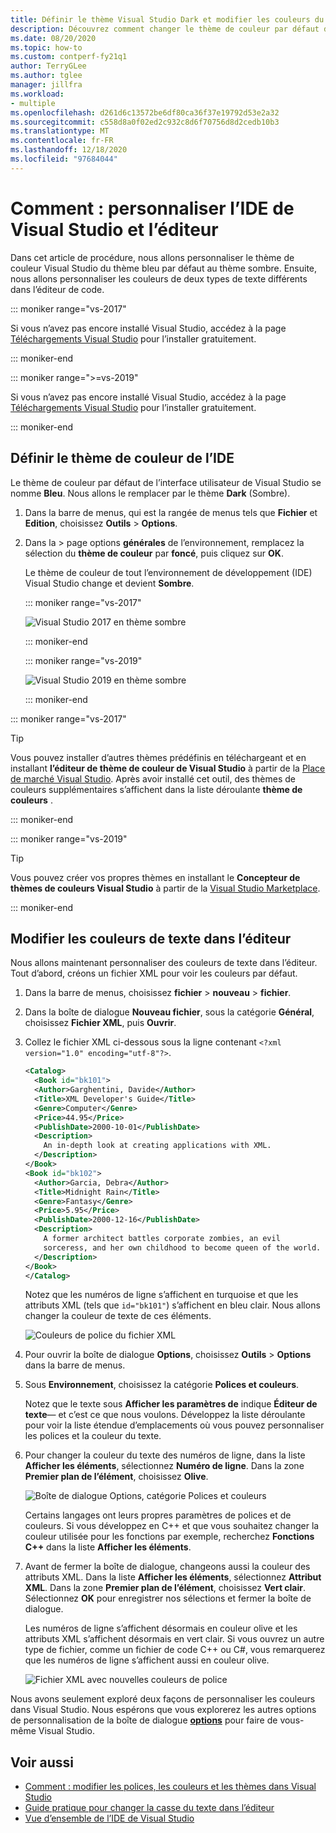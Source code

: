 ```yaml
---
title: Définir le thème Visual Studio Dark et modifier les couleurs du texte
description: Découvrez comment changer le thème de couleur par défaut de Visual Studio en mode Dark et modifier les couleurs de police dans l’éditeur de code.
ms.date: 08/20/2020
ms.topic: how-to
ms.custom: contperf-fy21q1
author: TerryGLee
ms.author: tglee
manager: jillfra
ms.workload:
- multiple
ms.openlocfilehash: d261d6c13572be6df80ca36f37e19792d53e2a32
ms.sourcegitcommit: c558d8a0f02ed2c932c8d6f70756d8d2cedb10b3
ms.translationtype: MT
ms.contentlocale: fr-FR
ms.lasthandoff: 12/18/2020
ms.locfileid: "97684044"
---
```

# <a name="how-to-personalize-the-visual-studio-ide-and-the-editor"></a>Comment : personnaliser l’IDE de Visual Studio et l’éditeur

Dans cet article de procédure, nous allons personnaliser le thème de couleur Visual Studio du thème bleu par défaut au thème sombre. Ensuite, nous allons personnaliser les couleurs de deux types de texte différents dans l’éditeur de code.

::: moniker range="vs-2017"

Si vous n’avez pas encore installé Visual Studio, accédez à la page [Téléchargements Visual Studio](https://visualstudio.microsoft.com/vs/older-downloads/?utm_medium=microsoft&utm_source=docs.microsoft.com&utm_campaign=vs+2017+download) pour l’installer gratuitement.

::: moniker-end

::: moniker range=">=vs-2019"

Si vous n’avez pas encore installé Visual Studio, accédez à la page [Téléchargements Visual Studio](https://visualstudio.microsoft.com/downloads) pour l’installer gratuitement.

::: moniker-end

## <a name="set-the-color-theme-for-the-ide"></a>Définir le thème de couleur de l’IDE

Le thème de couleur par défaut de l’interface utilisateur de Visual Studio se nomme **Bleu**. Nous allons le remplacer par le thème **Dark** (Sombre).

1. Dans la barre de menus, qui est la rangée de menus tels que **Fichier** et **Edition**, choisissez **Outils** > **Options**.

1. Dans la   >  page options **générales** de l’environnement, remplacez la sélection du **thème de couleur** par **foncé**, puis cliquez sur **OK**.

   Le thème de couleur de tout l’environnement de développement (IDE) Visual Studio change et devient **Sombre**.

   ::: moniker range="vs-2017"

   ![Visual Studio 2017 en thème sombre](media/quickstart-personalize-dark-theme.png)

   ::: moniker-end

   ::: moniker range="vs-2019"

   ![Visual Studio 2019 en thème sombre](media/vs-2019/dark-theme.png)

   ::: moniker-end

::: moniker range="vs-2017"

> [!TIP]
> Vous pouvez installer d’autres thèmes prédéfinis en téléchargeant et en installant **l’éditeur de thème de couleur de Visual Studio** à partir de la [Place de marché Visual Studio](https://marketplace.visualstudio.com/items?itemName=VisualStudioPlatformTeam.VisualStudio2017ColorThemeEditor). Après avoir installé cet outil, des thèmes de couleurs supplémentaires s’affichent dans la liste déroulante **thème de couleurs** .

::: moniker-end

::: moniker range="vs-2019"

> [!TIP]
> Vous pouvez créer vos propres thèmes en installant le **Concepteur de thèmes de couleurs Visual Studio** à partir de la [Visual Studio Marketplace](https://marketplace.visualstudio.com/items?itemName=ms-madsk.ColorThemeDesigner).

::: moniker-end

## <a name="change-text-colors-in-the-editor"></a>Modifier les couleurs de texte dans l’éditeur

Nous allons maintenant personnaliser des couleurs de texte dans l’éditeur. Tout d’abord, créons un fichier XML pour voir les couleurs par défaut.

1. Dans la barre de menus, choisissez **fichier**  >  **nouveau**  >  **fichier**.

1. Dans la boîte de dialogue **Nouveau fichier**, sous la catégorie **Général**, choisissez **Fichier XML**, puis **Ouvrir**.

1. Collez le fichier XML ci-dessous sous la ligne contenant `<?xml version="1.0" encoding="utf-8"?>`.

   ```xml
   <Catalog>
     <Book id="bk101">
     <Author>Garghentini, Davide</Author>
     <Title>XML Developer's Guide</Title>
     <Genre>Computer</Genre>
     <Price>44.95</Price>
     <PublishDate>2000-10-01</PublishDate>
     <Description>
       An in-depth look at creating applications with XML.
     </Description>
   </Book>
   <Book id="bk102">
     <Author>Garcia, Debra</Author>
     <Title>Midnight Rain</Title>
     <Genre>Fantasy</Genre>
     <Price>5.95</Price>
     <PublishDate>2000-12-16</PublishDate>
     <Description>
       A former architect battles corporate zombies, an evil
       sorceress, and her own childhood to become queen of the world.
     </Description>
   </Book>
   </Catalog>
   ```

   Notez que les numéros de ligne s’affichent en turquoise et que les attributs XML (tels que `id="bk101"`) s’affichent en bleu clair. Nous allons changer la couleur de texte de ces éléments.

   ![Couleurs de police du fichier XML](media/quickstart-personalize-xml-file.png)

1. Pour ouvrir la boîte de dialogue **Options**, choisissez **Outils** > **Options** dans la barre de menus.

1. Sous **Environnement**, choisissez la catégorie **Polices et couleurs**.

   Notez que le texte sous **Afficher les paramètres de** indique **Éditeur de texte**&mdash; et c’est ce que nous voulons. Développez la liste déroulante pour voir la liste étendue d’emplacements où vous pouvez personnaliser les polices et la couleur du texte.

1. Pour changer la couleur du texte des numéros de ligne, dans la liste **Afficher les éléments**, sélectionnez **Numéro de ligne**. Dans la zone **Premier plan de l’élément**, choisissez **Olive**.

   ![Boîte de dialogue Options, catégorie Polices et couleurs](media/quickstart-personalize-line-number-color.png)

   Certains langages ont leurs propres paramètres de polices et de couleurs. Si vous développez en C++ et que vous souhaitez changer la couleur utilisée pour les fonctions par exemple, recherchez **Fonctions C++** dans la liste **Afficher les éléments**.

1. Avant de fermer la boîte de dialogue, changeons aussi la couleur des attributs XML. Dans la liste **Afficher les éléments**, sélectionnez **Attribut XML**. Dans la zone **Premier plan de l’élément**, choisissez **Vert clair**. Sélectionnez **OK** pour enregistrer nos sélections et fermer la boîte de dialogue.

   Les numéros de ligne s’affichent désormais en couleur olive et les attributs XML s’affichent désormais en vert clair. Si vous ouvrez un autre type de fichier, comme un fichier de code C++ ou C#, vous remarquerez que les numéros de ligne s’affichent aussi en couleur olive.

   ![Fichier XML avec nouvelles couleurs de police](media/quickstart-personalize-xml-file-new-colors.png)

Nous avons seulement exploré deux façons de personnaliser les couleurs dans Visual Studio. Nous espérons que vous explorerez les autres options de personnalisation de la boîte de dialogue [**options**](../ide/reference/fonts-and-colors-environment-options-dialog-box.md) pour faire de vous-même Visual Studio.

## <a name="see-also"></a>Voir aussi

- [Comment : modifier les polices, les couleurs et les thèmes dans Visual Studio](../ide/how-to-change-fonts-and-colors-in-visual-studio.md)
- [Guide pratique pour changer la casse du texte dans l’éditeur](../ide/how-to-change-text-case-in-the-editor.md)
- [Vue d’ensemble de l’IDE de Visual Studio](../get-started/visual-studio-ide.md)
